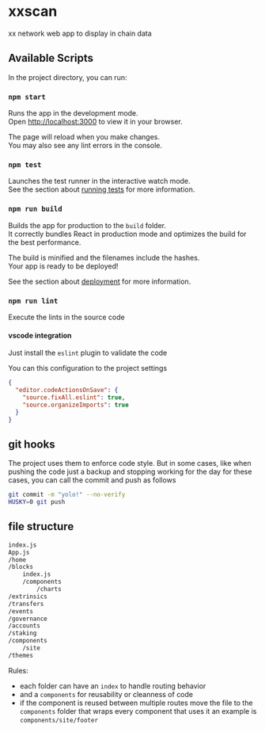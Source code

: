 # xxscan

xx network web app to display in chain data

## Available Scripts

In the project directory, you can run:

### `npm start`

Runs the app in the development mode.\
Open [http://localhost:3000](http://localhost:3000) to view it in your browser.

The page will reload when you make changes.\
You may also see any lint errors in the console.

### `npm test`

Launches the test runner in the interactive watch mode.\
See the section about [running tests](https://facebook.github.io/create-react-app/docs/running-tests) for more information.

### `npm run build`

Builds the app for production to the `build` folder.\
It correctly bundles React in production mode and optimizes the build for the best performance.

The build is minified and the filenames include the hashes.\
Your app is ready to be deployed!

See the section about [deployment](https://facebook.github.io/create-react-app/docs/deployment) for more information.

### `npm run lint`

Execute the lints in the source code

#### vscode integration

Just install the `eslint` plugin to validate the code

You can this configuration to the project settings

``` json
{
  "editor.codeActionsOnSave": {
    "source.fixAll.eslint": true,
    "source.organizeImports": true
  }
}
```

## git hooks

The project uses them to enforce code style. But in some cases, like when pushing the code just a backup and stopping working for the day for these cases, you can call the commit and push as follows

```sh
git commit -m "yolo!" --no-verify
HUSKY=0 git push
```


## file structure

``` .txt
index.js
App.js
/home
/blocks
    index.js
    /components
        /charts
/extrinsics
/transfers
/events
/governance
/accounts
/staking
/components
    /site
/themes
```

Rules:

- each folder can have an `index` to handle routing behavior
- and a `components` for reusability or cleanness of code
- if the component is reused between multiple routes move the file to the `components` folder that wraps every component that uses it
  an example is `components/site/footer`
